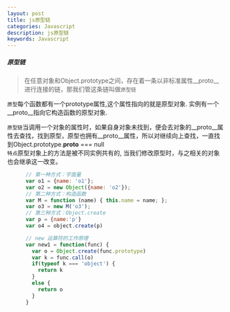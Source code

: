 ```yaml
---
layout: post
title: js原型链
categories: Javascript
description: js原型链
keywords: Javascript
---
```


##### 原型链
> 在任意对象和Object.prototype之间，存在着一条以非标准属性__proto__进行连接的链，那我们管这条链叫做`原型链`

`原型`每个函数都有一个prototype属性,这个属性指向的就是原型对象. 实例有一个__proto__指向它构造函数的原型对象. <br/> 

`原型链`当调用一个对象的属性时，如果自身对象未找到，便会去对象的__proto__属性去查找，找到原型，原型也拥有__proto__属性，所以对继续向上查找，一直找到Object.prototype.__proto__ === null 
<br/> 
`特点`原型对象上的方法是被不同实例共有的, 当我们修改原型时，与之相关的对象也会继承这一改变。

```js
      // 第一种方式：字面量
      var o1 = {name: 'o1'};
      var o2 = new Object({name: 'o2'});
      // 第二种方式：构造函数
      var M = function (name) { this.name = name; };
      var o3 = new M('o3');
      // 第三种方式：Object.create
      var p = {name:'p'}
      var o4 = object.create(p)

      // new 运算符的工作原理
      var new1 = function(func) {
        var o = Object.create(func.prototype)
        var k = func.call(o)
        if(typeof k === 'object') {
          return k
        }
        else {
          return o
        }
      }
```
